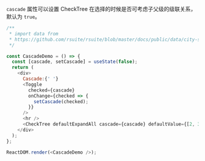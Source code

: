 `cascade` 属性可以设置 CheckTree 在选择的时候是否可考虑子父级的级联关系，默认为 `true`。

<!--start-code-->

```js
/**
 * import data from
 * https://github.com/rsuite/rsuite/blob/master/docs/public/data/city-simplified.json
 */

const CascadeDemo = () => {
  const [cascade, setCascade] = useState(false);
  return (
    <div>
      Cascade:{' '}
      <Toggle
        checked={cascade}
        onChange={checked => {
          setCascade(checked);
        }}
      />
      <hr />
      <CheckTree defaultExpandAll cascade={cascade} defaultValue={[2, 38]} data={data} />
    </div>
  );
};

ReactDOM.render(<CascadeDemo />);
```

<!--end-code-->
